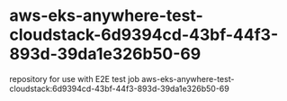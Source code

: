 # aws-eks-anywhere-test-cloudstack-6d9394cd-43bf-44f3-893d-39da1e326b50-69
repository for use with E2E test job aws-eks-anywhere-test-cloudstack:6d9394cd-43bf-44f3-893d-39da1e326b50-69

